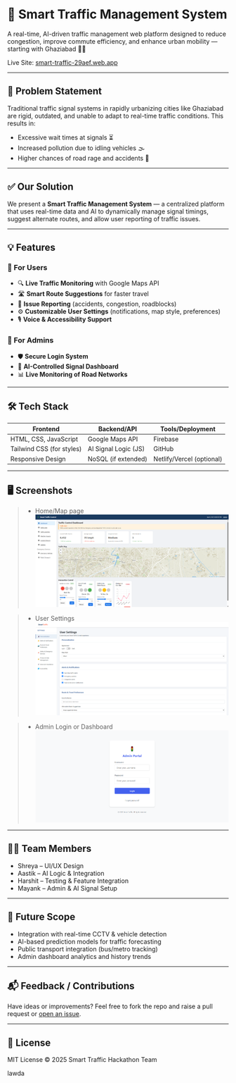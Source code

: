 # 🚦 Smart Traffic Management System

A real-time, AI-driven traffic management web platform designed to reduce congestion, improve commute efficiency, and enhance urban mobility — starting with Ghaziabad 🚗💡

Live Site: [smart-traffic-29aef.web.app](https://smart-traffic-29aef.web.app/)

---

## 📌 Problem Statement

Traditional traffic signal systems in rapidly urbanizing cities like Ghaziabad are rigid, outdated, and unable to adapt to real-time traffic conditions. This results in:

- Excessive wait times at signals ⏳
- Increased pollution due to idling vehicles 🌫️
- Higher chances of road rage and accidents 🚧

---

## ✅ Our Solution

We present a **Smart Traffic Management System** — a centralized platform that uses real-time data and AI to dynamically manage signal timings, suggest alternate routes, and allow user reporting of traffic issues.

---

## 💡 Features

### 👤 For Users

- 🔍 **Live Traffic Monitoring** with Google Maps API
- 🛣️ **Smart Route Suggestions** for faster travel
- 🚧 **Issue Reporting** (accidents, congestion, roadblocks)
- ⚙️ **Customizable User Settings** (notifications, map style, preferences)
- 🎙️ **Voice & Accessibility Support**

### 🔐 For Admins

- 🛡️ **Secure Login System**
- 🧠 **AI-Controlled Signal Dashboard**
- 📊 **Live Monitoring of Road Networks**

---

## 🛠️ Tech Stack

| Frontend                  | Backend/API          | Tools/Deployment          |
| ------------------------- | -------------------- | ------------------------- |
| HTML, CSS, JavaScript     | Google Maps API      | Firebase                  |
| Tailwind CSS (for styles) | AI Signal Logic (JS) | GitHub                    |
| Responsive Design         | NoSQL (if extended)  | Netlify/Vercel (optional) |

---

## 🖥️ Screenshots

> - Home/Map page  
>   <img src="Main\Screenshot 2025-04-04 150612.png" alt="Home Page Screenshot">

> - User Settings
>   <img src="Main\Screenshot 2025-04-04 150726.png" alt="User Settings Screenshot">

> - Admin Login or Dashboard
>   <img src="Main\Screenshot 2025-04-04 150747.png" alt="Admin Portal Screenshot">

---

## 👨‍💻 Team Members

- Shreya – UI/UX Design
- Aastik – AI Logic & Integration
- Harshit – Testing & Feature Integration
- Mayank – Admin & AI Signal Setup

---

## 🧠 Future Scope

- Integration with real-time CCTV & vehicle detection
- AI-based prediction models for traffic forecasting
- Public transport integration (bus/metro tracking)
- Admin dashboard analytics and history trends

---

## 📬 Feedback / Contributions

Have ideas or improvements? Feel free to fork the repo and raise a pull request or [open an issue](https://github.com/your-repo/issues).

---

## 📄 License

MIT License © 2025 Smart Traffic Hackathon Team

lawda
